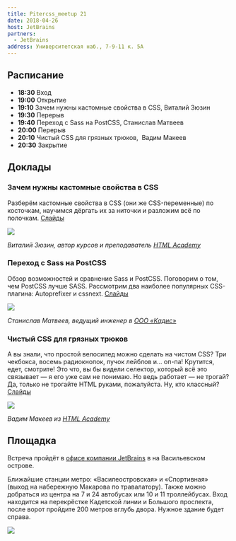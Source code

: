 ```yaml
---
title: Pitercss_meetup 21
date: 2018-04-26
host: JetBrains
partners:
  - JetBrains
address: Университетская наб., 7-9-11 к. 5А
---
```


## Расписание

- **18:30** Вход
- **19:00** Открытие
- **19:10** Зачем нужны кастомные свойства в CSS, Виталий Зюзин
- **19:30** Перерыв
- **19:40** Переход с Sass на PostCSS, Станислав Матвеев
- **20:00** Перерыв
- **20:10** Чистый CSS для грязных трюков,  Вадим Макеев
- **20:30** Закрытие

## Доклады

### Зачем нужны кастомные свойства в CSS

Разберём кастомные свойства в CSS (они же CSS-переменные) по косточкам, научимся дёргать их за ниточки и разложим всё по полочкам. [Cлайды](https://pitercss.ru/21/pres/custom-props/)


![](speakers/1.jpg)

_Виталий Зюзин, автор курсов и преподаватель [HTML Academy](https://htmlacademy.ru/)_

### Переход с Sass на PostCSS

Обзор возможностей и сравнение Sass и PostCSS. Поговорим о том, чем PostCSS лучше SASS. Рассмотрим два наиболее популярных CSS-плагина: Autoprefixer и cssnext. [Слайды](https://pitercss.ru/21/pres/sass-postcss.pdf)

![](speakers/2.jpg)

_Станислав Матвеев, ведущий инженер в [ООО «Кадис»](https://kadis.org/)_

### Чистый CSS для грязных трюков

А вы знали, что простой велосипед можно сделать на чистом CSS? Три чекбокса, восемь радиокнопок, пучок лейблов и… оп-па! Крутится, едет, смотрите! Это что, вы бы видели селектор, который всё это связывает — я его уже сам не понимаю. Но ведь работает — не трогай? Да, только не трогайте HTML руками, пожалуйста. Ну, кто классный? [Слайды](https://pitercss.ru/21/pres/pure-dirty/)

![](speakers/3.jpg)

_Вадим Макеев из [HTML Academy](https://htmlacademy.ru/)_

## Площадка

Встреча пройдёт в [офисе компании JetBrains](http://jetbrains.ru/company/offices/#city=spb) в на Васильевском острове.

Ближайшие станции метро: «Василеостровская» и «Спортивная» (выход на набережную Макарова по травалатору). Также можно добраться из центра на 7 и 24 автобусах или 10 и 11 троллейбусах. Вход находится на перекрёстке Кадетской линии и Большого проспекта, после ворот пройдите 200 метров вглубь двора. Нужное здание будет справа.

![](images/1.jpg)